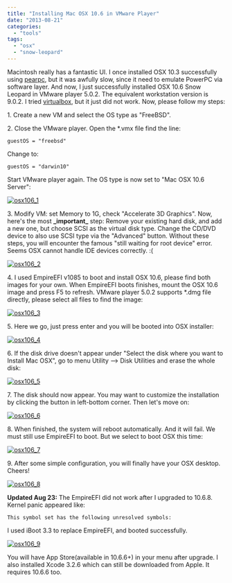 ```yaml
---
title: "Installing Mac OSX 10.6 in VMware Player"
date: "2013-08-21"
categories: 
  - "tools"
tags: 
  - "osx"
  - "snow-leopard"
---
```


Macintosh really has a fantastic UI. I once installed OSX 10.3 successfully using [pearpc](http://pearpc.sourceforge.net/), but it was awfully slow, since it need to emulate PowerPC via software layer. And now, I just successfully installed OSX 10.6 Snow Leopard in VMware player 5.0.2. The equivalent workstation version is 9.0.2. I tried [virtualbox](http://www.virtualbox.org/), but it just did not work. Now, please follow my steps:

1\. Create a new VM and select the OS type as "FreeBSD".

2\. Close the VMware player. Open the \*.vmx file find the line:

```
guestOS = "freebsd"
```

Change to:

```
guestOS = "darwin10"
```

Start VMware player again. The OS type is now set to "Mac OSX 10.6 Server":

[![osx106_1](images/9560234467_1107f52d79_z.jpg)](https://www.flickr.com/photos/gonwan1985/9560234467 "osx106_1 by Binhao Qian, on Flickr")

3\. Modify VM: set Memory to 1G, check "Accelerate 3D Graphics". Now, here's the most **\_important\_** step: Remove your existing hard disk, and add a new one, but choose SCSI as the virtual disk type. Change the CD/DVD device to also use SCSI type via the "Advanced" button. Without these steps, you will encounter the famous "still waiting for root device" error. Seems OSX cannot handle IDE devices correctly. :(

[![osx106_2](images/9563024154_d67f724616_z.jpg)](https://www.flickr.com/photos/gonwan1985/9563024154 "osx106_2 by Binhao Qian, on Flickr")

4\. I used EmpireEFI v1085 to boot and install OSX 10.6, please find both images for your own. When EmpireEFI boots finishes, mount the OSX 10.6 image and press F5 to refresh. VMware player 5.0.2 supports \*.dmg file directly, please select all files to find the image:

[![osx106_3](images/9563024018_cbfb5f77d6_z.jpg)](https://www.flickr.com/photos/gonwan1985/9563024018 "osx106_3 by Binhao Qian, on Flickr")

5\. Here we go, just press enter and you will be booted into OSX installer:

[![osx106_4](images/9560234011_dd89f87fb2_z.jpg)](https://www.flickr.com/photos/gonwan1985/9560234011 "osx106_4 by Binhao Qian, on Flickr")

6\. If the disk drive doesn't appear under "Select the disk where you want to Install Mac OSX", go to menu Utility --> Disk Utilities and erase the whole disk:

[![osx106_5](images/9563022640_96ae410c8c_z.jpg)](https://www.flickr.com/photos/gonwan1985/9563022640 "osx106_5 by Binhao Qian, on Flickr")

7\. The disk should now appear. You may want to customize the installation by clicking the button in left-bottom corner. Then let's move on:

[![osx106_6](images/9560232069_a56127fe68_z.jpg)](https://www.flickr.com/photos/gonwan1985/9560232069 "osx106_6 by Binhao Qian, on Flickr")

8\. When finished, the system will reboot automatically. And it will fail. We must still use EmpireEFI to boot. But we select to boot OSX this time:

[![osx106_7](images/9563133930_f21195e5e3_z.jpg)](https://www.flickr.com/photos/gonwan1985/9563133930 "osx106_7 by Binhao Qian, on Flickr")

9\. After some simple configuration, you will finally have your OSX desktop. Cheers!

[![osx106_8](images/9560343949_2a412110d8_z.jpg)](https://www.flickr.com/photos/gonwan1985/9560343949 "osx106_8 by Binhao Qian, on Flickr")

**Updated Aug 23:** The EmpireEFI did not work after I upgraded to 10.6.8. Kernel panic appeared like:

```
This symbol set has the following unresolved symbols:
```

I used iBoot 3.3 to replace EmpireEFI, and booted successfully.

[![osx106_9](images/9570527928_d3a1d1756f_z.jpg)](https://www.flickr.com/photos/gonwan1985/9570527928 "osx106_9 by Binhao Qian, on Flickr")

You will have App Store(available in 10.6.6+) in your menu after upgrade. I also installed Xcode 3.2.6 which can still be downloaded from Apple. It requires 10.6.6 too.
